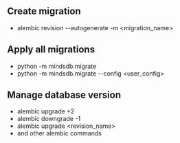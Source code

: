 
## Create migration 

- alembic revision --autogenerate -m <migration_name>

## Apply all migrations

- python -m mindsdb.migrate
- python -m mindsdb.migrate --config <user_config>

## Manage database version
- alembic upgrade +2
- alembic downgrade -1
- alembic upgrade <revision_name>
- and other alembic commands

